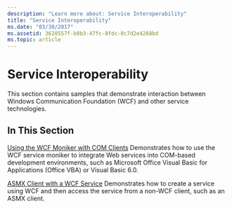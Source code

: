 ```yaml
---
description: "Learn more about: Service Interoperability"
title: "Service Interoperability"
ms.date: "03/30/2017"
ms.assetid: 3628557f-b8b3-47fc-8fdc-0c7d2e4268bd
ms.topic: article
---
```

# Service Interoperability

This section contains samples that demonstrate interaction between Windows Communication Foundation (WCF) and other service technologies.

## In This Section

 [Using the WCF Moniker with COM Clients](using-the-wcf-moniker-with-com-clients.md)
Demonstrates how to use the WCF service moniker to integrate Web services into COM-based development environments, such as Microsoft Office Visual Basic for Applications (Office VBA) or Visual Basic 6.0.

 [ASMX Client with a WCF Service](asmx-client-with-a-wcf-service.md)
Demonstrates how to create a service using WCF and then access the service from a non-WCF client, such as an ASMX client.
